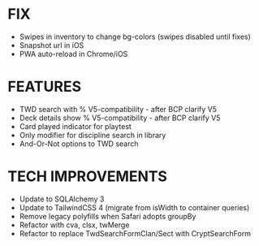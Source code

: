 # FIX
- Swipes in inventory to change bg-colors (swipes disabled until fixes)
- Snapshot url in iOS
- PWA auto-reload in Chrome/iOS

# FEATURES
- TWD search with % V5-compatibility - after BCP clarify V5
- Deck details show % V5-compatibility - after BCP clarify V5
- Card played indicator for playtest
- Only modifier for discipline search in library
- And-Or-Not options to TWD search

# TECH IMPROVEMENTS
- Update to SQLAlchemy 3
- Update to TailwindCSS 4 (migrate from isWidth to container queries)
- Remove legacy polyfills when Safari adopts groupBy
- Refactor with cva, clsx, twMerge
- Refactor to replace TwdSearchFormClan/Sect with CryptSearchForm
